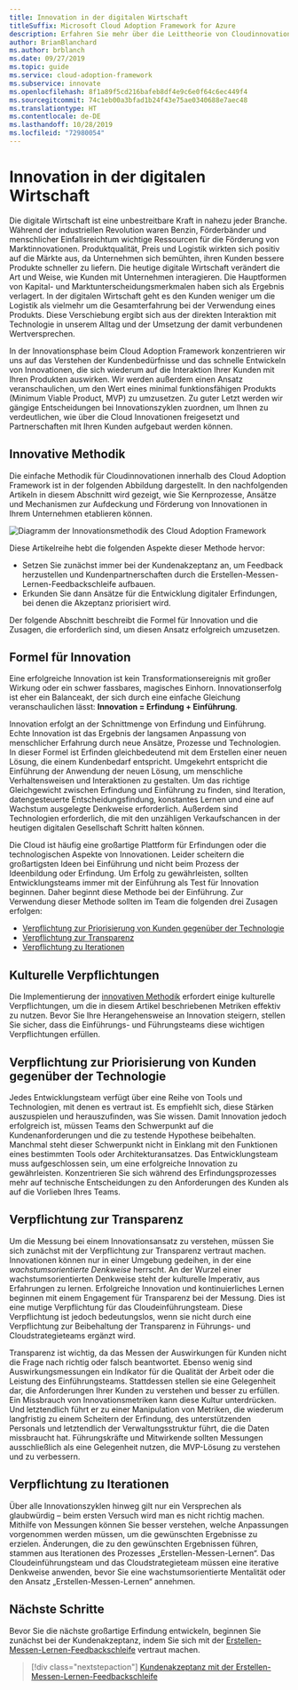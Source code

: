```yaml
---
title: Innovation in der digitalen Wirtschaft
titleSuffix: Microsoft Cloud Adoption Framework for Azure
description: Erfahren Sie mehr über die Leittheorie von Cloudinnovation im Framework für die Cloudeinführung (Cloud Adoption Framework).
author: BrianBlanchard
ms.author: brblanch
ms.date: 09/27/2019
ms.topic: guide
ms.service: cloud-adoption-framework
ms.subservice: innovate
ms.openlocfilehash: 8f1a89f5cd216bafeb8df4e9c6e0f64c6ec449f4
ms.sourcegitcommit: 74c1eb00a3bfad1b24f43e75ae0340688e7aec48
ms.translationtype: HT
ms.contentlocale: de-DE
ms.lasthandoff: 10/28/2019
ms.locfileid: "72980054"
---
```

# <a name="innovation-in-the-digital-economy"></a>Innovation in der digitalen Wirtschaft

Die digitale Wirtschaft ist eine unbestreitbare Kraft in nahezu jeder Branche. Während der industriellen Revolution waren Benzin, Förderbänder und menschlicher Einfallsreichtum wichtige Ressourcen für die Förderung von Marktinnovationen. Produktqualität, Preis und Logistik wirkten sich positiv auf die Märkte aus, da Unternehmen sich bemühten, ihren Kunden bessere Produkte schneller zu liefern. Die heutige digitale Wirtschaft verändert die Art und Weise, wie Kunden mit Unternehmen interagieren. Die Hauptformen von Kapital- und Marktunterscheidungsmerkmalen haben sich als Ergebnis verlagert. In der digitalen Wirtschaft geht es den Kunden weniger um die Logistik als vielmehr um die Gesamterfahrung bei der Verwendung eines Produkts. Diese Verschiebung ergibt sich aus der direkten Interaktion mit Technologie in unserem Alltag und der Umsetzung der damit verbundenen Wertversprechen.

In der Innovationsphase beim Cloud Adoption Framework konzentrieren wir uns auf das Verstehen der Kundenbedürfnisse und das schnelle Entwickeln von Innovationen, die sich wiederum auf die Interaktion Ihrer Kunden mit Ihren Produkten auswirken. Wir werden außerdem einen Ansatz veranschaulichen, um den Wert eines minimal funktionsfähigen Produkts (Minimum Viable Product, MVP) zu umzusetzen. Zu guter Letzt werden wir gängige Entscheidungen bei Innovationszyklen zuordnen, um Ihnen zu verdeutlichen, wie über die Cloud Innovationen freigesetzt und Partnerschaften mit Ihren Kunden aufgebaut werden können.

## <a name="innovate-methodology"></a>Innovative Methodik

Die einfache Methodik für Cloudinnovationen innerhalb des Cloud Adoption Framework ist in der folgenden Abbildung dargestellt. In den nachfolgenden Artikeln in diesem Abschnitt wird gezeigt, wie Sie Kernprozesse, Ansätze und Mechanismen zur Aufdeckung und Förderung von Innovationen in Ihrem Unternehmen etablieren können.

![Diagramm der Innovationsmethodik des Cloud Adoption Framework](../../_images/innovate/innovate-methodology.png)

Diese Artikelreihe hebt die folgenden Aspekte dieser Methode hervor:

- Setzen Sie zunächst immer bei der Kundenakzeptanz an, um Feedback herzustellen und Kundenpartnerschaften durch die Erstellen-Messen-Lernen-Feedbackschleife aufbauen.
- Erkunden Sie dann Ansätze für die Entwicklung digitaler Erfindungen, bei denen die Akzeptanz priorisiert wird.

Der folgende Abschnitt beschreibt die Formel für Innovation und die Zusagen, die erforderlich sind, um diesen Ansatz erfolgreich umzusetzen.

## <a name="formula-for-innovation"></a>Formel für Innovation

Eine erfolgreiche Innovation ist kein Transformationsereignis mit großer Wirkung oder ein schwer fassbares, magisches Einhorn. Innovationserfolg ist eher ein Balanceakt, der sich durch eine einfache Gleichung veranschaulichen lässt: **Innovation = Erfindung + Einführung**.

Innovation erfolgt an der Schnittmenge von Erfindung und Einführung. Echte Innovation ist das Ergebnis der langsamen Anpassung von menschlicher Erfahrung durch neue Ansätze, Prozesse und Technologien. In dieser Formel ist Erfinden gleichbedeutend mit dem Erstellen einer neuen Lösung, die einem Kundenbedarf entspricht. Umgekehrt entspricht die Einführung der Anwendung der neuen Lösung, um menschliche Verhaltensweisen und Interaktionen zu gestalten. Um das richtige Gleichgewicht zwischen Erfindung und Einführung zu finden, sind Iteration, datengesteuerte Entscheidungsfindung, konstantes Lernen und eine auf Wachstum ausgelegte Denkweise erforderlich. Außerdem sind Technologien erforderlich, die mit den unzähligen Verkaufschancen in der heutigen digitalen Gesellschaft Schritt halten können.

Die Cloud ist häufig eine großartige Plattform für Erfindungen oder die technologischen Aspekte von Innovationen. Leider scheitern die großartigsten Ideen bei Einführung und nicht beim Prozess der Ideenbildung oder Erfindung. Um Erfolg zu gewährleisten, sollten Entwicklungsteams immer mit der Einführung als Test für Innovation beginnen. Daher beginnt diese Methode bei der Einführung. Zur Verwendung dieser Methode sollten im Team die folgenden drei Zusagen erfolgen:

- [Verpflichtung zur Priorisierung von Kunden gegenüber der Technologie](#commitment-to-prioritize-customers-over-technology)
- [Verpflichtung zur Transparenz](#commitment-to-transparency)
- [Verpflichtung zu Iterationen](#commitment-to-iteration)

## <a name="cultural-commitments"></a>Kulturelle Verpflichtungen

Die Implementierung der [innovativen Methodik](../index.md) erfordert einige kulturelle Verpflichtungen, um die in diesem Artikel beschriebenen Metriken effektiv zu nutzen. Bevor Sie Ihre Herangehensweise an Innovation steigern, stellen Sie sicher, dass die Einführungs- und Führungsteams diese wichtigen Verpflichtungen erfüllen.

## <a name="commitment-to-prioritize-customers-over-technology"></a>Verpflichtung zur Priorisierung von Kunden gegenüber der Technologie

Jedes Entwicklungsteam verfügt über eine Reihe von Tools und Technologien, mit denen es vertraut ist. Es empfiehlt sich, diese Stärken auszuspielen und herauszufinden, was Sie wissen. Damit Innovation jedoch erfolgreich ist, müssen Teams den Schwerpunkt auf die Kundenanforderungen und die zu testende Hypothese beibehalten. Manchmal steht dieser Schwerpunkt nicht in Einklang mit den Funktionen eines bestimmten Tools oder Architekturansatzes. Das Entwicklungsteam muss aufgeschlossen sein, um eine erfolgreiche Innovation zu gewährleisten. Konzentrieren Sie sich während des Erfindungsprozesses mehr auf technische Entscheidungen zu den Anforderungen des Kunden als auf die Vorlieben Ihres Teams.

## <a name="commitment-to-transparency"></a>Verpflichtung zur Transparenz

Um die Messung bei einem Innovationsansatz zu verstehen, müssen Sie sich zunächst mit der Verpflichtung zur Transparenz vertraut machen. Innovationen können nur in einer Umgebung gedeihen, in der eine *wachstumsorientierte Denkweise* herrscht. An der Wurzel einer wachstumsorientierten Denkweise steht der kulturelle Imperativ, aus Erfahrungen zu lernen. Erfolgreiche Innovation und kontinuierliches Lernen beginnen mit einem Engagement für Transparenz bei der Messung. Dies ist eine mutige Verpflichtung für das Cloudeinführungsteam. Diese Verpflichtung ist jedoch bedeutungslos, wenn sie nicht durch eine Verpflichtung zur Beibehaltung der Transparenz in Führungs- und Cloudstrategieteams ergänzt wird.

Transparenz ist wichtig, da das Messen der Auswirkungen für Kunden nicht die Frage nach richtig oder falsch beantwortet. Ebenso wenig sind Auswirkungsmessungen ein Indikator für die Qualität der Arbeit oder die Leistung des Einführungsteams. Stattdessen stellen sie eine Gelegenheit dar, die Anforderungen Ihrer Kunden zu verstehen und besser zu erfüllen. Ein Missbrauch von Innovationsmetriken kann diese Kultur unterdrücken. Und letztendlich führt er zu einer Manipulation von Metriken, die wiederum langfristig zu einem Scheitern der Erfindung, des unterstützenden Personals und letztendlich der Verwaltungsstruktur führt, die die Daten missbraucht hat. Führungskräfte und Mitwirkende sollten Messungen ausschließlich als eine Gelegenheit nutzen, die MVP-Lösung zu verstehen und zu verbessern.

## <a name="commitment-to-iteration"></a>Verpflichtung zu Iterationen

Über alle Innovationszyklen hinweg gilt nur ein Versprechen als glaubwürdig – beim ersten Versuch wird man es nicht richtig machen. Mithilfe von Messungen können Sie besser verstehen, welche Anpassungen vorgenommen werden müssen, um die gewünschten Ergebnisse zu erzielen. Änderungen, die zu den gewünschten Ergebnissen führen, stammen aus Iterationen des Prozesses „Erstellen-Messen-Lernen“. Das Cloudeinführungsteam und das Cloudstrategieteam müssen eine iterative Denkweise anwenden, bevor Sie eine wachstumsorientierte Mentalität oder den Ansatz „Erstellen-Messen-Lernen“ annehmen.

## <a name="next-steps"></a>Nächste Schritte

Bevor Sie die nächste großartige Erfindung entwickeln, beginnen Sie zunächst bei der Kundenakzeptanz, indem Sie sich mit der [Erstellen-Messen-Lernen-Feedbackschleife](./adoption.md) vertraut machen.

> [!div class="nextstepaction"]
> [Kundenakzeptanz mit der Erstellen-Messen-Lernen-Feedbackschleife](./adoption.md)
